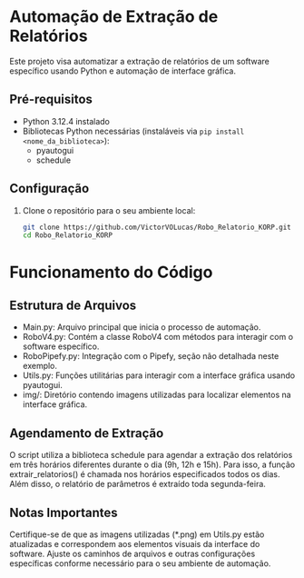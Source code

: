 # Automação de Extração de Relatórios

Este projeto visa automatizar a extração de relatórios de um software específico usando Python e automação de interface gráfica.

## Pré-requisitos

- Python 3.12.4 instalado
- Bibliotecas Python necessárias (instaláveis via `pip install <nome_da_biblioteca>`):
  - pyautogui
  - schedule

## Configuração

1. Clone o repositório para o seu ambiente local:
   ```bash
   git clone https://github.com/VictorVOLucas/Robo_Relatorio_KORP.git
   cd Robo_Relatorio_KORP

# Funcionamento do Código

## Estrutura de Arquivos

- Main.py: Arquivo principal que inicia o processo de automação.
- RoboV4.py: Contém a classe RoboV4 com métodos para interagir com o software específico.
- RoboPipefy.py: Integração com o Pipefy, seção não detalhada neste exemplo.
- Utils.py: Funções utilitárias para interagir com a interface gráfica usando pyautogui.
- img/: Diretório contendo imagens utilizadas para localizar elementos na interface gráfica.

## Agendamento de Extração

O script utiliza a biblioteca schedule para agendar a extração dos relatórios em três horários diferentes durante o dia (9h, 12h e 15h). Para isso, a função extrair_relatorios() é chamada nos horários especificados todos os dias. Além disso, o relatório de parâmetros é extraído toda segunda-feira.

## Notas Importantes
Certifique-se de que as imagens utilizadas (*.png) em Utils.py estão atualizadas e correspondem aos elementos visuais da interface do software.
Ajuste os caminhos de arquivos e outras configurações específicas conforme necessário para o seu ambiente de automação.
